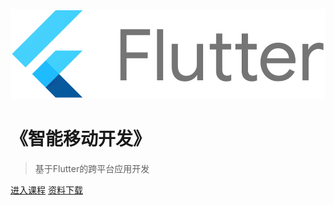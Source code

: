 <!-- _coverpage.md -->

![logo](flutter.png)

# 《智能移动开发》

> 基于Flutter的跨平台应用开发

[进入课程](#内容介绍)
[资料下载](https://github.com/walkman617/Flutter2)
